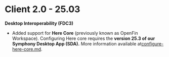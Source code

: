 # Client 2.0 - 25.03

**Desktop Interoperability (FDC3)**

* Added support for **Here Core** (previously known as OpenFin Workspace). Configuring Here core requires the **version 25.3 of our Symphony Desktop App (SDA).** More information available at[configure-here-core.md](../../../embedded-modules/desktop-interoperability/configuration-guide/configure-here-core.md "mention").
